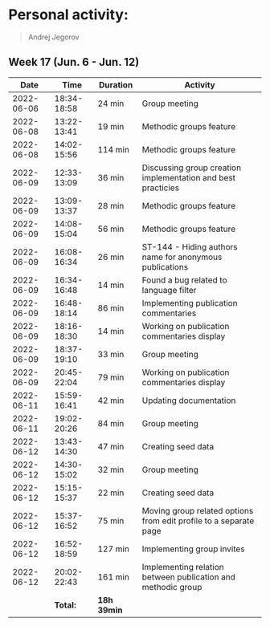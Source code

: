# Personal activity:
> Andrej Jegorov

## Week 17 (Jun. 6 - Jun. 12)

| **Date**  | **Time**      | **Duration**  | **Activity** |
| --------  | ------------- | ------------  | ------------ |
| 2022-06-06 | 18:34-18:58 | 24 min | Group meeting |
| 2022-06-08 | 13:22-13:41 | 19 min | Methodic groups feature |
| 2022-06-08 | 14:02-15:56 | 114 min | Methodic groups feature |
| 2022-06-09 | 12:33-13:09 | 36 min | Discussing group creation implementation and best practicies |
| 2022-06-09 | 13:09-13:37 | 28 min | Methodic groups feature |
| 2022-06-09 | 14:08-15:04 | 56 min | Methodic groups feature |
| 2022-06-09 | 16:08-16:34 | 26 min | ST-144 - Hiding authors name for anonymous publications |
| 2022-06-09 | 16:34-16:48 | 14 min | Found a bug related to language filter |
| 2022-06-09 | 16:48-18:14 | 86 min | Implementing publication commentaries |
| 2022-06-09 | 18:16-18:30 | 14 min | Working on publication commentaries display |
| 2022-06-09 | 18:37-19:10 | 33 min | Group meeting |
| 2022-06-09 | 20:45-22:04 | 79 min | Working on publication commentaries display |
| 2022-06-11 | 15:59-16:41 | 42 min | Updating documentation |
| 2022-06-11 | 19:02-20:26 | 84 min | Group meeting |
| 2022-06-12 | 13:43-14:30 | 47 min | Creating seed data |
| 2022-06-12 | 14:30-15:02 | 32 min | Group meeting |
| 2022-06-12 | 15:15-15:37 | 22 min | Creating seed data |
| 2022-06-12 | 15:37-16:52 | 75 min | Moving group related options from edit profile to a separate page |
| 2022-06-12 | 16:52-18:59 | 127 min | Implementing group invites |
| 2022-06-12 | 20:02-22:43 | 161 min | Implementing relation between publication and methodic group |
|  | **Total:** | **18h 39min** | |